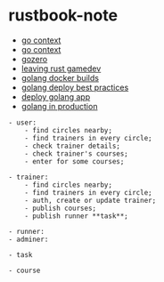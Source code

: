# rustbook-note

- [go context](https://www.topgoer.com/%E5%B8%B8%E7%94%A8%E6%A0%87%E5%87%86%E5%BA%93/Context.html)
- [go context](https://medium.com/@jamal.kaksouri/the-complete-guide-to-context-in-golang-efficient-concurrency-management-43d722f6eaea)
- [gozero](https://learnku.com/articles/62021)
- [leaving rust gamedev](https://loglog.games/blog/leaving-rust-gamedev/)
- [golang docker builds](https://itnext.io/blazing-fast-golang-docker-builds-1e8829f743ca?gi=051a59a6df2a)
- [golang deploy best practices](https://www.codingexplorations.com/blog/deploying-go-applications-options-and-best-practices)
- [deploy golang app](https://clouddevs.com/go/deploying-applications/)
- [golang in production](https://peter.bourgon.org/go-in-production/)


```
- user:
    - find circles nearby;
    - find trainers in every circle;
    - check trainer details;
    - check trainer's courses;
    - enter for some courses;

- trainer:
    - find circles nearby;
    - find trainers in every circle;
    - auth, create or update trainer;
    - publish courses;
    - publish runner **task**;

- runner:
- adminer:

- task

- course
```